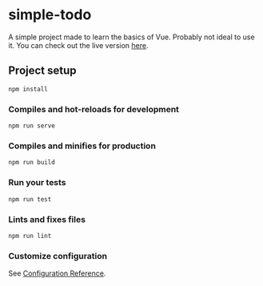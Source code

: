 # simple-todo
A simple project made to learn the basics of Vue. Probably not ideal to use it.
You can check out the live version [here](https://erenkyi.github.io/simple-todo/index.html).

## Project setup
```
npm install
```

### Compiles and hot-reloads for development
```
npm run serve
```

### Compiles and minifies for production
```
npm run build
```

### Run your tests
```
npm run test
```

### Lints and fixes files
```
npm run lint
```

### Customize configuration
See [Configuration Reference](https://cli.vuejs.org/config/).
